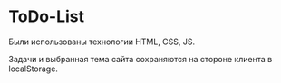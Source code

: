 # ToDo-List

Были использованы технологии HTML, CSS, JS. 

Задачи и выбранная тема сайта сохраняются на стороне клиента в localStorage.
